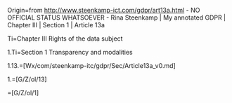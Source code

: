 Origin=from http://www.steenkamp-ict.com/gdpr/art13a.html - NO OFFICIAL STATUS WHATSOEVER - Rina Steenkamp | My annotated GDPR | Chapter III | Section 1 | Article 13a

Ti=Chapter III Rights of the data subject

1.Ti=Section 1 Transparency and modalities

1.13.=[Wx/com/steenkamp-itc/gdpr/Sec/Article13a_v0.md]

1.=[G/Z/ol/13]

=[G/Z/ol/1]